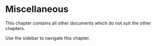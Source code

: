 # Miscellaneous
This chapter contains all other documents which do not suit the other chapters.

Use the sidebar to navigate this chapter.